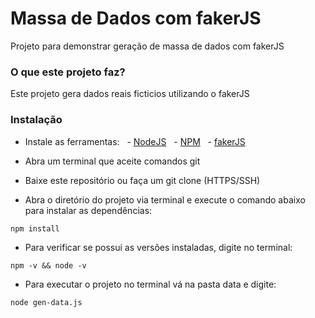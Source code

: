 # Massa de Dados com fakerJS
Projeto para demonstrar geração de massa de dados com fakerJS

### O que este projeto faz?
Este projeto gera dados reais ficticios utilizando o fakerJS

### Instalação

- Instale as ferramentas:
  - [NodeJS](https://nodejs.org/en/download/ "NodeJS")
  - [NPM](https://www.npm.com/ "NPM")
  - [fakerJS](https://fakerjs.dev/ "fakerJS") 

- Abra um terminal que aceite comandos git
- Baixe este repositório ou faça um git clone (HTTPS/SSH)
- Abra o diretório do projeto via terminal e execute o comando abaixo para instalar as dependências:
```
npm install
```
- Para verificar se possui as versões instaladas, digite no terminal:
```
npm -v && node -v
```
- Para executar o projeto no terminal vá na pasta data e digite:
```
node gen-data.js
```
